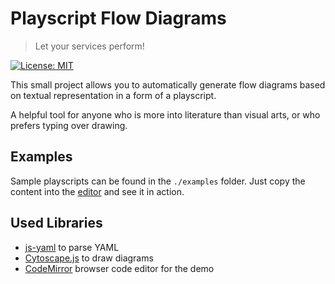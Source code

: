 # Playscript Flow Diagrams

> Let your services perform!

[![License: MIT](https://img.shields.io/badge/License-MIT-brightgreen)](/LICENSE)

This small project allows you to automatically generate flow diagrams based on textual representation in a form of a playscript.

A helpful tool for anyone who is more into literature than visual arts, or who prefers typing over drawing.

## Examples

Sample playscripts can be found in the `./examples` folder. Just copy the content into the [editor](https://refined-github-html-preview.kidonng.workers.dev/CatSkald/playscript-flow-diagrams/raw/master/index.html) and see it in action.

## Used Libraries

- [js-yaml](https://github.com/nodeca/js-yaml) to parse YAML
- [Cytoscape.js](https://js.cytoscape.org/) to draw diagrams
- [CodeMirror](https://codemirror.net/) browser code editor for the demo
